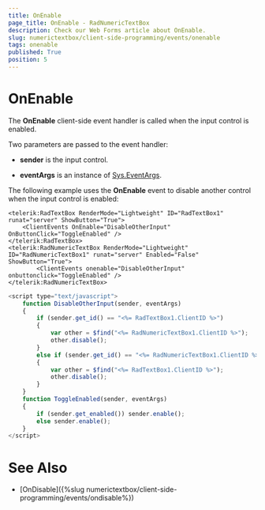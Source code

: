 ```yaml
---
title: OnEnable
page_title: OnEnable - RadNumericTextBox
description: Check our Web Forms article about OnEnable.
slug: numerictextbox/client-side-programming/events/onenable
tags: onenable
published: True
position: 5
---
```


# OnEnable



The **OnEnable** client-side event handler is called when the input control is enabled.


Two parameters are passed to the event handler:

* **sender** is the input control.

* **eventArgs** is an instance of [Sys.EventArgs](https://www.asp.net/AJAX/Documentation/Live/ClientReference/Sys/EventArgsClass/default.aspx).

The following example uses the **OnEnable** event to disable another control when the input control is enabled:

````ASPNET
<telerik:RadTextBox RenderMode="Lightweight" ID="RadTextBox1" runat="server" ShowButton="True">
	<ClientEvents OnEnable="DisableOtherInput" OnButtonClick="ToggleEnabled" />
</telerik:RadTextBox>
<telerik:RadNumericTextBox RenderMode="Lightweight" ID="RadNumericTextBox1" runat="server" Enabled="False" ShowButton="True">
		<ClientEvents onenable="DisableOtherInput" onbuttonclick="ToggleEnabled" />
</telerik:RadNumericTextBox>
````



````JavaScript
<script type="text/javascript">
	function DisableOtherInput(sender, eventArgs)
	{
		if (sender.get_id() == "<%= RadTextBox1.ClientID %>")
		{
			var other = $find("<%= RadNumericTextBox1.ClientID %>");
			other.disable();
		}
		else if (sender.get_id() == "<%= RadNumericTextBox1.ClientID %>")
		{
			var other = $find("<%= RadTextBox1.ClientID %>");
			other.disable();
		}
	}
	function ToggleEnabled(sender, eventArgs)
	{
		if (sender.get_enabled()) sender.enable();
		else sender.enable();
	}
</script>
````



# See Also

 * [OnDisable]({%slug numerictextbox/client-side-programming/events/ondisable%})
